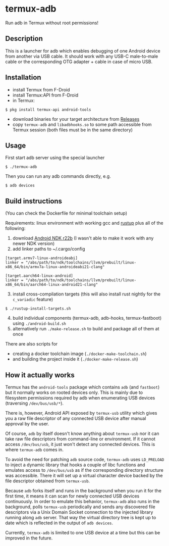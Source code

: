 # termux-adb

Run adb in Termux without root permissions!

## Description

This is a launcher for adb which enables debugging of one Android device from another via USB cable.
It should work with any USB-C male-to-male cable or the corresponding OTG adapter + cable in case of micro USB.

## Installation

- install Termux from F-Droid
- install Termux:API from F-Droid
- in Termux:
```
$ pkg install termux-api android-tools
```

- download binaries for your target architecture from [Releases](https://github.com/nohajc/termux-adb/releases)
- copy `termux-adb` and `libadbhooks.so` to some path accessible from Termux session
  (both files must be in the same directory)

## Usage

First start adb server using the special launcher
```
$ ./termux-adb
```

Then you can run any adb commands directly, e.g.
```
$ adb devices
```

## Build instructions

(You can check the Dockerfile for minimal toolchain setup)

Requirements: linux environment with working gcc and [rustup](https://rustup.rs/) plus all of the following:

1. download [Android NDK r22b](https://github.com/android/ndk/wiki/Unsupported-Downloads#r22b) (I wasn't able to make it work with any newer NDK version)
2. add linker paths to ~/.cargo/config
```
[target.armv7-linux-androideabi]
linker = "/abs/path/to/ndk/toolchains/llvm/prebuilt/linux-x86_64/bin/armv7a-linux-androideabi21-clang"

[target.aarch64-linux-android]
linker = "/abs/path/to/ndk/toolchains/llvm/prebuilt/linux-x86_64/bin/aarch64-linux-android21-clang"
```

3. install cross-compilation targets (this will also install rust nightly for the `c_variadic` feature)
```
$ ./rustup-install-targets.sh
```

4. build individual components (termux-adb, adb-hooks, termux-fastboot) using `./android-build.sh`
5. alternatively run `./make-release.sh` to build and package all of them at once

There are also scripts for
- creating a docker toolchain image (`./docker-make-toolchain.sh`)
- and building the project inside it (`./docker-make-release.sh`)

## How it actually works

Termux has the `android-tools` package which contains `adb` (and `fastboot`) but it normally works on rooted devices only.
This is mainly due to filesystem permissions required by adb when enumerating USB devices (traversing `/dev/bus/usb/*`).

There is, however, Android API exposed by `termux-usb` utility which gives you a raw file descriptor of any connected USB device after manual approval by the user.

Of course, `adb` by itself doesn't know anything about `termux-usb` nor it can take raw file descriptors from command-line or environment.
If it cannot access `/dev/bus/usb`, it just won't detect any connected devices. This is where `termux-adb` comes in.

To avoid the need for patching `adb` source code, `termux-adb` uses `LD_PRELOAD` to inject a dynamic library that hooks a couple of libc functions and emulates access to `/dev/bus/usb` as if the corresponding directory structure was accessible. There it will set up a virtual character device backed by the file descriptor obtained from `termux-usb`.

Because `adb` forks itself and runs in the background when you run it for the first time, it means it can scan for newly connected USB devices continuously.
In order to emulate this behavior, `termux-adb` also runs in the background, polls `termux-usb` periodically and sends any discovered file descriptors via a Unix Domain Socket connection to the injected library running along `adb` server. That way the virtual directory tree is kept up to date which is reflected in the output of `adb devices`.

Currently, `termux-adb` is limited to one USB device at a time but this can be improved in the future.
